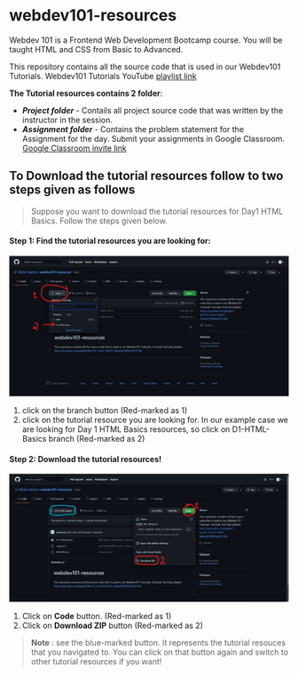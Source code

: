 # webdev101-resources

Webdev 101 is a Frontend Web Development Bootcamp course. You will be taught HTML and CSS from Basic to Advanced.

This repository contains all the source code that is used in our Webdev101 Tutorials. Webdev101 Tutorials YouTube [playlist link](https://youtube.com/playlist?list=PL_LImCf-ChHUT-ddowQC0XftHznEYF396)

**The Tutorial resources contains 2 folder**:
- ***Project folder*** - Contails all project source code that was written by the instructor in the session.
- ***Assignment folder*** - Contains the problem statement for the Assignment for the day. Submit your assignments in Google Classroom. [Google Classroom invite link](https://classroom.google.com/c/NDA1OTI1NDUzNzMz?cjc=cxibbjv)

## To Download the tutorial resources follow to two steps given as follows

> Suppose you want to download the tutorial resources for Day1 HTML Basics. Follow the steps given below.

#### Step 1: Find the tutorial resources you are looking for:

![Find the tutorial resources you are looking for](./.ignore/step1.jpg)

  1. click on the branch button (Red-marked as 1)
  2. click on the tutorial resource you are looking for. In our example case we are looking for Day 1 HTML Basics resources, so click on D1-HTML-Basics branch (Red-marked as 2)

#### Step 2: Download the tutorial resources!

![Download tutorial resources!](./.ignore/step2.jpg)
  1. Click on **Code** button. (Red-marked as 1)
  2. Click on **Download ZIP** button (Red-marked as 2)

> **Note** : see the blue-marked button. It represents the tutorial resouces that you navigated to. You can click on that button again and switch to other tutorial resources if you want!
